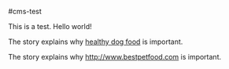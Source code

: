 #cms-test

This is a test. Hello world!

The story explains why [healthy dog food](http://www.bestpetfood.com) is important.

The story explains why http://www.bestpetfood.com is important.